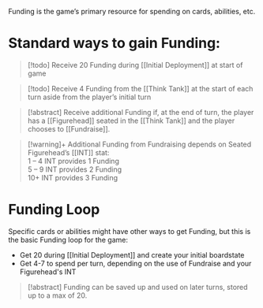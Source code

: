 Funding is the game’s primary resource for spending on cards, abilities, etc.

# Standard ways to gain Funding:

> [!todo] Receive 20 Funding during [[Initial Deployment]] at start of game

> [!todo] Receive 4 Funding from the [[Think Tank]] at the start of each turn aside from the player’s initial turn

> [!abstract] Receive additional Funding if, at the end of turn, the player has a [[Figurehead]] seated in the [[Think Tank]] and the player chooses to [[Fundraise]]. 

> [!warning]+ Additional Funding from Fundraising depends on Seated Figurehead’s [[INT]] stat:  
> 1 – 4 INT provides 1 Funding  
> 5 – 9 INT provides 2 Funding  
> 10+ INT provides 3 Funding  

# Funding Loop

Specific cards or abilities might have other ways to get Funding, but this is the basic Funding loop for the game: 

- Get 20 during [[Initial Deployment]] and create your initial boardstate
- Get 4-7 to spend per turn, depending on the use of Fundraise and your Figurehead's INT

> [!abstract] Funding can be saved up and used on later turns, stored up to a max of 20.

